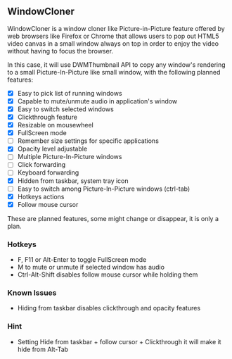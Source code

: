 WindowCloner
------------

WindowCloner is a window cloner like Picture-in-Picture feature offered by web browsers like Firefox or Chrome that
allows users to pop out HTML5 video canvas in a small window always on top in order to enjoy the video without
having to focus the browser.

In this case, it will use DWMThumbnail API to copy any window's rendering to a small Picture-In-Picture like small
window, with the following planned features:

- [x] Easy to pick list of running windows
- [x] Capable to mute/unmute audio in application's window
- [x] Easy to switch selected windows 
- [x] Clickthrough feature
- [x] Resizable on mousewheel
- [x] FullScreen mode 
- [ ] Remember size settings for specific applications
- [x] Opacity level adjustable
- [ ] Multiple Picture-In-Picture windows
- [ ] Click forwarding 
- [ ] Keyboard forwarding
- [x] Hidden from taskbar, system tray icon
- [ ] Easy to switch among Picture-In-Picture windows (ctrl-tab)
- [x] Hotkeys actions
- [x] Follow mouse cursor

These are planned features, some might change or disappear, it is only a plan.

### Hotkeys

- F, F11 or Alt-Enter to toggle FullScreen mode
- M to mute or unmute if selected window has audio
- Ctrl-Alt-Shift disables follow mouse cursor while holding them

### Known Issues

- Hiding from taskbar disables clickthrough and opacity features

### Hint

- Setting Hide from taskbar + follow cursor + Clickthrough it will make it hide from Alt-Tab 

